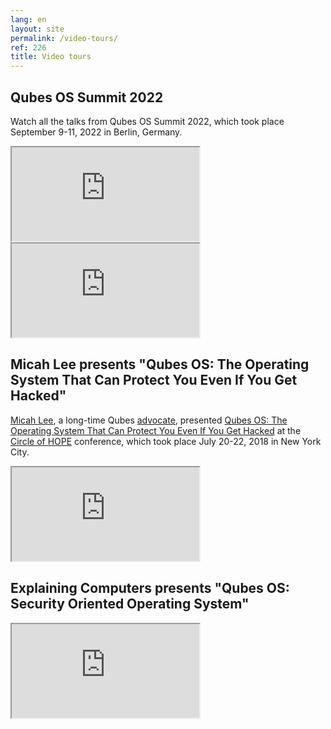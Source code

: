 ```yaml
---
lang: en
layout: site
permalink: /video-tours/
ref: 226
title: Video tours
---
```


## Qubes OS Summit 2022

Watch all the talks from Qubes OS Summit 2022, which took place September 9-11, 2022 in Berlin, Germany.

<div class="video more-top">
  <iframe class="responsive" referrerpolicy="no-referrer" scrolling="no" allowfullscreen src="https://www.youtube-nocookie.com/embed/hkWWz3xGqS8"></iframe>
</div>
<div class="video more-top">
  <iframe class="responsive" referrerpolicy="no-referrer" scrolling="no" allowfullscreen src="https://www.youtube-nocookie.com/embed/A9GrlQsQc7Q"></iframe>
</div>

## Micah Lee presents "Qubes OS: The Operating System That Can Protect You Even If You Get Hacked"

[Micah Lee](https://micahflee.com/), a long-time Qubes [advocate](/endorsements/), presented [Qubes OS: The Operating System That Can Protect You Even If You Get Hacked](https://www.hope.net/schedule.html#-qubes-os-the-operating-system-that-can-protect-you-even-if-you-get-hacked-) at the [Circle of HOPE](https://www.hope.net/index.html) conference, which took place July 20-22, 2018 in New York City.

<div class="video more-bottom">
  <iframe class="responsive" referrerpolicy="no-referrer" scrolling="no" allowfullscreen src="https://livestream.com/accounts/9197973/events/8286152/videos/178431606/player?autoPlay=false"></iframe>
</div>

## Explaining Computers presents "Qubes OS: Security Oriented Operating System"

<div class="video more-top">
  <iframe class="responsive" referrerpolicy="no-referrer" scrolling="no" allowfullscreen src="https://www.youtube-nocookie.com/embed/hWDvS_Mp6gc"></iframe>
</div>
